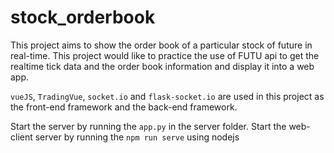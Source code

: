 # stock_orderbook

This project aims to show the order book of a particular stock of future in real-time. This project would like to practice the use of FUTU api to get the realtime tick data
and the order book information and display it into a web app.

`vueJS`, `TradingVue`, `socket.io` and `flask-socket.io` are used in this project as the front-end framework and the back-end framework.

Start the server by running the `app.py` in the server folder.
Start the web-client server by running the `npm run serve` using nodejs
